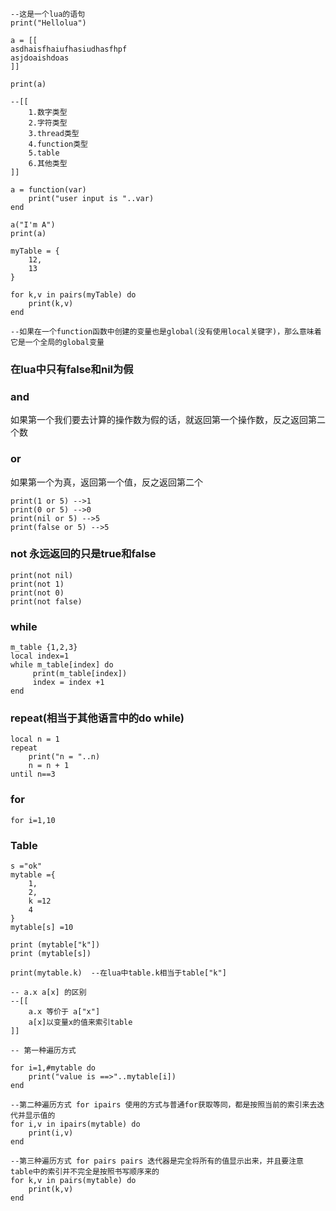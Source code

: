 ```
--这是一个lua的语句
print("Hellolua")

a = [[
asdhaisfhaiufhasiudhasfhpf
asjdoaishdoas
]]

print(a)

--[[
	1.数字类型
	2.字符类型
	3.thread类型
	4.function类型
	5.table
	6.其他类型
]]

a = function(var)
	print("user input is "..var)
end

a("I'm A")
print(a)

myTable = {
    12,
    13
}

for k,v in pairs(myTable) do
    print(k,v)
end

--如果在一个function函数中创建的变量也是global(没有使用local关键字)，那么意味着它是一个全局的global变量

```

### 在lua中只有false和nil为假

### and
 
如果第一个我们要去计算的操作数为假的话，就返回第一个操作数，反之返回第二个数

### or

如果第一个为真，返回第一个值，反之返回第二个

```
print(1 or 5) -->1
print(0 or 5) -->0
print(nil or 5) -->5
print(false or 5) -->5
```
### not 永远返回的只是true和false
```
print(not nil)
print(not 1)
print(not 0)
print(not false)
```
### while 
```
m_table {1,2,3}
local index=1
while m_table[index] do
     print(m_table[index])
     index = index +1
end
```
### repeat(相当于其他语言中的do while)
```
local n = 1
repeat
    print("n = "..n)
    n = n + 1
until n==3
```
### for 
```
for i=1,10
```
### Table
```
s ="ok"
mytable ={
	1,
	2,
	k =12
	4
}
mytable[s] =10

print (mytable["k"])
print (mytable[s])

print(mytable.k)  --在lua中table.k相当于table["k"]

-- a.x a[x] 的区别
--[[
	a.x 等价于 a["x"]
	a[x]以变量x的值来索引table
]]

-- 第一种遍历方式

for i=1,#mytable do
	print("value is ==>"..mytable[i])
end

--第二种遍历方式 for ipairs 使用的方式与普通for获取等同，都是按照当前的索引来去迭代并显示值的
for i,v in ipairs(mytable) do
	print(i,v)
end

--第三种遍历方式 for pairs pairs 迭代器是完全将所有的值显示出来，并且要注意table中的索引并不完全是按照书写顺序来的
for k,v in pairs(mytable) do 
	print(k,v)
end

```